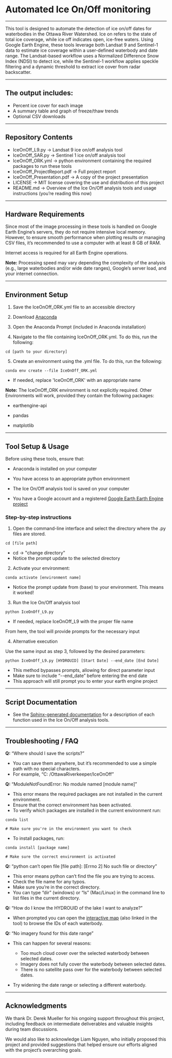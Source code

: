 # Automated Ice On/Off monitoring
---

This tool is designed to automate the detection of ice on/off dates for waterbodies in the Ottawa River Watershed. Ice on refers to the state of total ice coverage, while ice off indicates open, ice-free waters. 
Using Google Earth Engine, these tools leverage both Landsat 9 and Sentinel-1 data to estimate ice coverage within a user-defined waterbody and date range. The Landsat-based workflow uses a Normalized Difference Snow Index (NDSI) to detect ice, while the Sentinel-1 workflow applies speckle filtering and a dynamic threshold to extract ice cover from radar backscatter.

---
## The output includes: 
* Percent ice cover for each image
* A summary table and graph of freeze/thaw trends
* Optional CSV downloads

---
## Repository Contents
* IceOnOff_L9.py &rarr; Landsat 9 ice on/off analysis tool
* IceOnOff_SAR.py &rarr; Sentinel 1 ice on/off analysis tool
* IceOnOff_ORK.yml &rarr; python environment containing the required packages to run these tools
* IceOnOff_ProjectReport.pdf &rarr; Full project report
* IceOnOff_Presentation.pdf &rarr; A copy of the project presentation
* LICENSE &rarr; MIT license covering the use and distribution of this project
* README.md &rarr; Overview of the Ice On/Off analysis tools and usage instructions (you’re reading this now)

---
## Hardware Requirements
Since most of the image processing in these tools is handled on Google Earth Engine’s servers, they do not require intensive local memory. However, to ensure smooth performance when plotting results or managing CSV files, it’s recommended to use a computer with at least 8 GB of RAM.

Internet access is required for all Earth Engine operations.

**Note:** Processing speed may vary depending the complexity of the analysis (e.g., large waterbodies and/or wide date ranges), Google’s server load, and your internet connection.

---
## Environment Setup
1. Save the IceOnOff_ORK.yml file to an accessible directory

2. Download [Anaconda](https://www.anaconda.com/download)
   
3. Open the Anaconda Prompt (included in Anaconda installation)
   
4. Navigate to the file containing IceOnOff_ORK.yml. To do this, run the following:
```
cd [path to your directory]
```
5. Create an environment using the .yml file. To do this, run the following:
```
conda env create --file IceOnOff_ORK.yml
```
* If needed, replace 'IceOnOff_ORK' with an appropriate name
  
**Note:** The IceOnOff_ORK environment is not explicitly required. Other Environments will work, provided they contain the following packages: 
* earthengine-api

* pandas

* matplotlib

---
## Tool Setup & Usage

Before using these tools, ensure that: 
* Anaconda is installed on your computer

* You have access to an appropriate python environment

* The Ice On/Off analysis tool is saved on your computer
  
* You have a Google account and a registered [Google Earth Earth Engine project](https://console.cloud.google.com/earth-engine/welcome?pli=1&invt=AbuNfA)

### Step-by-step instructions
1. Open the command-line interface and select the directory where the .py files are stored.
```
cd [file path]
```
* cd &rarr; "change directory"
* Notice the prompt update to the selected directory

2. Activate your environment:
```
conda activate [environment name]
```
* Notice the prompt update from (base) to your environment. This means it worked!

3. Run the Ice On/Off analysis tool
```
python IceOnOff_L9.py
```
* If needed, replace IceOnOff_L9 with the proper file name

From here, the tool will provide prompts for the necessary input

4. Alternative execution
   
Use the same input as step 3, followed by the desired parameters:
```
python IceOnOff_L9.py [HYDROUID] [Start Date] --end_date [End Date]
```
* This method bypasses prompts, allowing for direct parameter input
* Make sure to include “--end_date” before entering the end date
* This approach will still prompt you to enter your earth engine project

---
## Script Documentation
* See the [Sphinx-generated documentation](https://ben-schellenberg.github.io/Ice_OnOff_Documentation/) for a description of each function used in the Ice On/Off analysis tools.

---
## Troubleshooting / FAQ

**Q:** “Where should I save the scripts?”
*	You can save them anywhere, but it’s recommended to use a simple path with no special characters. 
*	For example, “C: /OttawaRiverkeeper/IceOnOff”


**Q:** “ModuleNotFoundError: No module named [module name]”
*	This error means the required packages are not installed in the current environment. 
*	Ensure that the correct environment has been activated. 
*	To verify which packages are installed in the current environment run: 
```
conda list

# Make sure you're in the environment you want to check
```
*	To install packages, run:
```
conda install [package name]

# Make sure the correct environment is activated
```


**Q:** “python can’t open file [file path]: [Errno 2] No such file or directory”
*	This error means python can’t find the file you are trying to access. 
*	Check the file name for any typos.
*	Make sure you’re in the correct directory.
*	You can type “dir” (windows) or “ls” (Mac/Linux) in the command line to list files in the current directory.


**Q:** “How do I know the HYDROUID of the lake I want to analyze?”
*	When prompted you can open the [interactive map](https://ben-schellenberg.github.io/OttawaRiverWatershed/ORW_Feature_Names.html) (also linked in the tool) to browse the IDs of each waterbody. 


**Q:** “No imagery found for this date range”
* This can happen for several reasons: 
  	 * Too much cloud cover over the selected waterbody between selected dates.
   	 * Imagery does not fully cover the waterbody between selected dates.
	 * There is no satellite pass over for the waterbody between selected dates.
    
* Try widening the date range or selecting a different waterbody. 

---
## Acknowledgments

We thank Dr. Derek Mueller for his ongoing support throughout this project, including feedback on intermediate deliverables and valuable insights during team discussions.

We would also like to acknowledge Liam Nguyen, who initially proposed this project and provided suggestions that helped ensure our efforts aligned with the project’s overarching goals.
